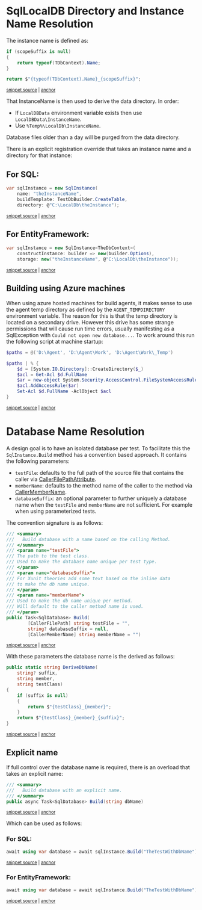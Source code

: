 <!--
GENERATED FILE - DO NOT EDIT
This file was generated by [MarkdownSnippets](https://github.com/SimonCropp/MarkdownSnippets).
Source File: /pages/mdsource/directory-and-name-resolution.source.md
To change this file edit the source file and then run MarkdownSnippets.
-->

# SqlLocalDB Directory and Instance Name Resolution

The instance name is defined as:

<!-- snippet: GetInstanceName -->
<a id='snippet-getinstancename'></a>
```cs
if (scopeSuffix is null)
{
    return typeof(TDbContext).Name;
}

return $"{typeof(TDbContext).Name}_{scopeSuffix}";
```
<sup><a href='/src/EfLocalDb/Storage.cs#L28-L37' title='Snippet source file'>snippet source</a> | <a href='#snippet-getinstancename' title='Start of snippet'>anchor</a></sup>
<!-- endSnippet -->

That InstanceName is then used to derive the data directory. In order:

 * If `LocalDBData` environment variable exists then use `LocalDBData\InstanceName`.
 * Use `%Temp%\LocalDb\InstanceName`.

Database files older than a day will be purged from the data directory.

There is an explicit registration override that takes an instance name and a directory for that instance:


## For SQL:

<!-- snippet: ExplicitName -->
<a id='snippet-explicitname'></a>
```cs
var sqlInstance = new SqlInstance(
    name: "theInstanceName",
    buildTemplate: TestDbBuilder.CreateTable,
    directory: @"C:\LocalDb\theInstance");
```
<sup><a href='/src/LocalDb.Tests/Snippets/ExplicitName.cs#L7-L12' title='Snippet source file'>snippet source</a> | <a href='#snippet-explicitname' title='Start of snippet'>anchor</a></sup>
<!-- endSnippet -->


## For EntityFramework:

<!-- snippet: EfExplicitName -->
<a id='snippet-efexplicitname'></a>
```cs
var sqlInstance = new SqlInstance<TheDbContext>(
    constructInstance: builder => new(builder.Options),
    storage: new("theInstanceName", @"C:\LocalDb\theInstance"));
```
<sup><a href='/src/EfLocalDb.Tests/Snippets/EfExplicitName.cs#L7-L11' title='Snippet source file'>snippet source</a> | <a href='#snippet-efexplicitname' title='Start of snippet'>anchor</a></sup>
<!-- endSnippet -->


## Building using Azure machines

When using azure hosted machines for build agents, it makes sense to use the agent temp directory as defined by the `AGENT_TEMPDIRECTORY` environment variable. The reason for this is that the temp directory is located on a secondary drive. However this drive has some strange permissions that will cause run time errors, usually manifesting as a SqlException with `Could not open new database...`. To work around this run the following script at machine startup:

<!-- snippet: Set-D-Drive-Permissions.ps1 -->
<a id='snippet-Set-D-Drive-Permissions.ps1'></a>
```ps1
$paths = @('D:\Agent', 'D:\Agent\Work', 'D:\Agent\Work\_Temp')

$paths | % {
    $d = [System.IO.Directory]::CreateDirectory($_)
    $acl = Get-Acl $d.FullName
    $ar = new-object System.Security.AccessControl.FileSystemAccessRule("Everyone", "FullControl", "ContainerInherit, ObjectInherit", "None", "Allow")
    $acl.AddAccessRule($ar)
    Set-Acl $d.FullName -AclObject $acl
}
```
<sup><a href='/src/StartUpScript/Set-D-Drive-Permissions.ps1#L1-L9' title='Snippet source file'>snippet source</a> | <a href='#snippet-Set-D-Drive-Permissions.ps1' title='Start of snippet'>anchor</a></sup>
<!-- endSnippet -->


# Database Name Resolution

A design goal is to have an isolated database per test. To facilitate this the `SqlInstance.Build` method has a convention based approach. It contains the following parameters:

 * `testFile`: defaults to the full path of the source file that contains the caller via [CallerFilePathAttribute](https://docs.microsoft.com/en-us/dotnet/api/system.runtime.compilerservices.callerfilepathattribute).
 * `memberName`: defaults to the method name of the caller to the method via [CallerMemberName](https://docs.microsoft.com/en-us/dotnet/api/system.runtime.compilerservices.callermembername).
 * `databaseSuffix`: an optional parameter to further uniquely a database name when the `testFile` and `memberName` are not sufficient. For example when using parameterized tests.

The convention signature is as follows:

<!-- snippet: ConventionBuildSignature -->
<a id='snippet-conventionbuildsignature'></a>
```cs
/// <summary>
///   Build database with a name based on the calling Method.
/// </summary>
/// <param name="testFile">
/// The path to the test class.
/// Used to make the database name unique per test type.
/// </param>
/// <param name="databaseSuffix">
/// For Xunit theories add some text based on the inline data
/// to make the db name unique.
/// </param>
/// <param name="memberName">
/// Used to make the db name unique per method.
/// Will default to the caller method name is used.
/// </param>
public Task<SqlDatabase> Build(
        [CallerFilePath] string testFile = "",
        string? databaseSuffix = null,
        [CallerMemberName] string memberName = "")
```
<sup><a href='/src/LocalDb/SqlInstance.cs#L56-L76' title='Snippet source file'>snippet source</a> | <a href='#snippet-conventionbuildsignature' title='Start of snippet'>anchor</a></sup>
<!-- endSnippet -->

With these parameters the database name is the derived as follows:

<!-- snippet: DeriveName -->
<a id='snippet-derivename'></a>
```cs
public static string DeriveDbName(
    string? suffix,
    string member,
    string testClass)
{
    if (suffix is null)
    {
        return $"{testClass}_{member}";
    }
    return $"{testClass}_{member}_{suffix}";
}
```
<sup><a href='/src/LocalDb/DbNamer.cs#L3-L15' title='Snippet source file'>snippet source</a> | <a href='#snippet-derivename' title='Start of snippet'>anchor</a></sup>
<!-- endSnippet -->


## Explicit name

If full control over the database name is required, there is an overload that takes an explicit name:

<!-- snippet: ExplicitBuildSignature -->
<a id='snippet-explicitbuildsignature'></a>
```cs
/// <summary>
///   Build database with an explicit name.
/// </summary>
public async Task<SqlDatabase> Build(string dbName)
```
<sup><a href='/src/LocalDb/SqlInstance.cs#L89-L94' title='Snippet source file'>snippet source</a> | <a href='#snippet-explicitbuildsignature' title='Start of snippet'>anchor</a></sup>
<!-- endSnippet -->

Which can be used as follows:


### For SQL:

<!-- snippet: WithDbName -->
<a id='snippet-withdbname'></a>
```cs
await using var database = await sqlInstance.Build("TheTestWithDbName");
```
<sup><a href='/src/LocalDb.Tests/Snippets/SnippetTests.cs#L29-L31' title='Snippet source file'>snippet source</a> | <a href='#snippet-withdbname' title='Start of snippet'>anchor</a></sup>
<!-- endSnippet -->


### For EntityFramework:

<!-- snippet: EFWithDbName -->
<a id='snippet-efwithdbname'></a>
```cs
await using var database = await sqlInstance.Build("TheTestWithDbName");
```
<sup><a href='/src/EfLocalDb.Tests/Snippets/EfSnippetTests.cs#L42-L44' title='Snippet source file'>snippet source</a> | <a href='#snippet-efwithdbname' title='Start of snippet'>anchor</a></sup>
<!-- endSnippet -->
